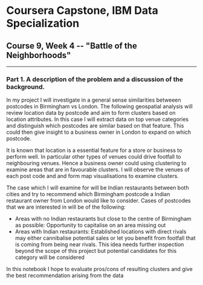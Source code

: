 # Coursera Capstone, IBM Data Specialization  
## Course 9, Week 4 -- "Battle of the Neighborhoods"  
***  

### Part 1.	A description of the problem and a discussion of the background.

In my project I will investigate in a general sense similarities betweeen postcodes in Birmingham vs London. The following geospatial analysis will review location data by postcode and aim to form clusters based on location attributes. In this case I will extract data on top venue categories and distinguish which postcodes are similar based on that feature. This could then give insight to a business owner in London to expand on which postcode.

It is known that location is a essential feature for a store or business to perform well. In particular other types of venues could drive footfall to neighbouring venues. Hence a business owner could using clustering to examine areas that are in favourable clusters. I will observe the venues of each post code and and form map visualisations to examine clusters.

The case which I will examine for will be Indian restaurants between both cities and try to recommend which Birmingham postcode a Indian restaurant owner from London would like to consider. Cases of postcodes that we are interested in will be of the following:
* Areas with no Indian restaurants but close to the centre of Birmingham as possible: Opportunity to capitalise on an area missing out
* Areas with Indian restaurants: Established locations with direct rivals may either cannibalise potential sales or let you benefit from footfall that is coming from being near rivals. This idea needs further inspection beyond the scope of this project but potential candidates for this category will be considered

In this notebook I hope to evaluate pros/cons of resulting clusters and give the best recommendation arising from the data
